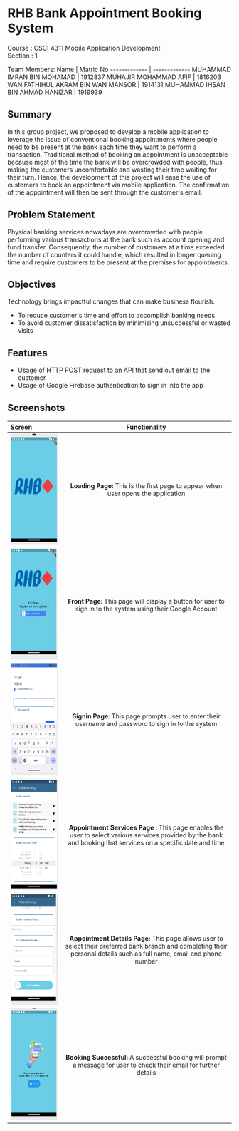 # RHB Bank Appointment Booking System

Course : CSCI 4311 Mobile Application Development </br>
Section : 1

Team Members:
Name  | Matric No
------------- | -------------
MUHAMMAD IMRAN BIN MOHAMAD  | 1912837
MUHAJIR MOHAMMAD AFIF  | 1816203
WAN FATHIHUL AKRAM BIN WAN MANSOR  | 1914131
MUHAMMAD IHSAN BIN AHMAD HANIZAR  | 1919939


## Summary

In this group project, we proposed to develop a mobile application to leverage the issue of conventional booking appointments where people need to be present at the bank each time they want to perform a transaction. Traditional method of booking an appointment is unacceptable because most of the time the bank will be overcrowded with people, thus making the customers uncomfortable and wasting their time waiting for their turn. Hence, the development of this project will ease the use of customers to book an appointment via mobile application. The confirmation of the appointment will then be sent through the customer's email.

## Problem Statement

Physical banking services nowadays are overcrowded with people performing various transactions at the bank such as account opening and fund transfer. Consequently, the number of customers at a time exceeded the number of counters it could handle, which resulted in longer queuing time and require customers to be present at the premises for appointments.

## Objectives

Technology brings impactful changes that can make business flourish.
- To reduce customer's time and effort to accomplish banking needs
- To avoid customer dissatisfaction by minimising unsuccessful or wasted visits

## Features
- Usage of HTTP POST request to an API that send out email to the customer
- Usage of Google Firebase authentication to sign in into the app

## Screenshots

| Screen        | Functionality | 
|:--------------|:-------------:|
|    <img src="https://github.com/0xh34rtl3ss/TieTurn/blob/main/assets/img/loading.png" width="260" height="250">  | **Loading Page:** This is the first page to appear when user opens the application |
|    <img src="https://github.com/0xh34rtl3ss/TieTurn/blob/main/assets/img/login.png" width="260" height="250">  | **Front Page:** This page will display a button for user to sign in to the system using their Google Account |
|    <img src="https://github.com/0xh34rtl3ss/TieTurn/blob/main/assets/img/signin.png" width="260" height="250">  | **Signin Page:** This page prompts user to enter their username and password to sign in to the system|
|    <img src="https://github.com/0xh34rtl3ss/TieTurn/blob/main/assets/img/appointment1.png" width="260" height="250">  | **Appointment Services Page :** This page enables the user to select various services provided by the bank and booking that services on a specific date and time  |
|    <img src="https://github.com/0xh34rtl3ss/TieTurn/blob/main/assets/img/appointment2.png" width="260" height="250">  | **Appointment Details Page:** This page allows user to select their preferred bank branch and completing their personal details such as full name, email and phone number |
|    <img src="https://github.com/0xh34rtl3ss/TieTurn/blob/main/assets/img/completed.png" width="260" height="250">  | **Booking Successful:** A successful booking will prompt a message for user to check their email for further details |
